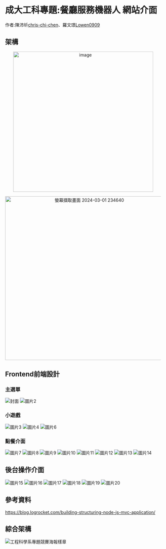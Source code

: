 # 成大工科專題:餐廳服務機器人  網站介面
作者:陳沛圻[chris-chi-chen](https://github.com/chris-chi-chen/MVC-website "link")、羅文璟[Lowen0909](https://github.com/Lowen0909)  

## 架構
<p align="center" ><img width="453" alt="image" src="https://github.com/Lowen0909/Intelligent-Restaurant-Service-Robot-Web-part/assets/82707190/0cf31ab6-59c6-4acc-acb6-a246c589ae8a"></p>

<p align="center" ><img width="529" alt="螢幕擷取畫面 2024-03-01 234640" src="https://github.com/Lowen0909/Intelligent-Restaurant-Service-Robot-Web-part/assets/82707190/9ac9bad7-66ec-4830-804b-95fb514c2f65">
</p>

## Frontend前端設計
### 主選單
![封面](https://github.com/Lowen0909/Intelligent-Restaurant-Service-Robot-Web-part/assets/82707190/f6767ed4-6fd5-494c-a9f5-667a06695797)
![圖片2](https://github.com/Lowen0909/Intelligent-Restaurant-Service-Robot-Web-part/assets/82707190/f0657844-6fa4-49b8-b6dd-6ceac399e8a5)
### 小遊戲
![圖片3](https://github.com/Lowen0909/Intelligent-Restaurant-Service-Robot-Web-part/assets/82707190/578b303f-34e5-428d-81b3-fddfe3c6ecfb)
![圖片4](https://github.com/Lowen0909/Intelligent-Restaurant-Service-Robot-Web-part/assets/82707190/bab4a312-d07b-4299-8882-ed1af2080277)
![圖片6](https://github.com/Lowen0909/Intelligent-Restaurant-Service-Robot-Web-part/assets/82707190/80309e3d-6869-4a4b-a734-932f42996393)
### 點餐介面
![圖片7](https://github.com/Lowen0909/Intelligent-Restaurant-Service-Robot-Web-part/assets/82707190/966a0ff7-f147-46cf-99e3-be73fe0b8a85)
![圖片8](https://github.com/Lowen0909/Intelligent-Restaurant-Service-Robot-Web-part/assets/82707190/1ed15dc1-a19f-42f9-ae40-b4452c1e9b57)
![圖片9](https://github.com/Lowen0909/Intelligent-Restaurant-Service-Robot-Web-part/assets/82707190/5d950cce-a237-47ba-b6ec-f0da69dff58d)
![圖片10](https://github.com/Lowen0909/Intelligent-Restaurant-Service-Robot-Web-part/assets/82707190/23954661-ddfa-4863-8050-e95da8343af2)
![圖片11](https://github.com/Lowen0909/Intelligent-Restaurant-Service-Robot-Web-part/assets/82707190/8f21e224-f469-4ed0-af63-b2e088e1fe65)
![圖片12](https://github.com/Lowen0909/Intelligent-Restaurant-Service-Robot-Web-part/assets/82707190/6f2027c4-ee4f-4416-ba57-814101880a02)
![圖片13](https://github.com/Lowen0909/Intelligent-Restaurant-Service-Robot-Web-part/assets/82707190/fd952116-bd9b-4339-976a-58ccd23d3c94)
![圖片14](https://github.com/Lowen0909/Intelligent-Restaurant-Service-Robot-Web-part/assets/82707190/dba1a57b-90b8-4e5e-a848-740875076c28)

## 後台操作介面
![圖片15](https://github.com/Lowen0909/Intelligent-Restaurant-Service-Robot-Web-part/assets/82707190/0d85cfcb-6af8-4370-8665-69dc1bfa5944)
![圖片16](https://github.com/Lowen0909/Intelligent-Restaurant-Service-Robot-Web-part/assets/82707190/9c4811ae-24df-40eb-baa4-e8b539c1b59c)
![圖片17](https://github.com/Lowen0909/Intelligent-Restaurant-Service-Robot-Web-part/assets/82707190/bab15b5c-1644-4072-8d36-7e8c899c2732)
![圖片18](https://github.com/Lowen0909/Intelligent-Restaurant-Service-Robot-Web-part/assets/82707190/ccd255e5-97fc-45e6-9b29-74d15ccd3983)
![圖片19](https://github.com/Lowen0909/Intelligent-Restaurant-Service-Robot-Web-part/assets/82707190/cbfdf724-35d5-4769-9450-57973bb67120)
![圖片20](https://github.com/Lowen0909/Intelligent-Restaurant-Service-Robot-Web-part/assets/82707190/7450def6-4c96-4f1f-a0f5-23e62912e7c7)

## 參考資料
https://blog.logrocket.com/building-structuring-node-js-mvc-application/
## 綜合架構

![工程科學系專題競賽海報樣章](https://github.com/Lowen0909/Intelligent-Restaurant-Service-Robot-Web-part/assets/82707190/7159825d-6105-406a-81c5-6d25791acac8)
